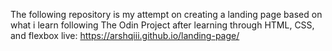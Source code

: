 The following repository is my attempt on creating a landing page based on what i learn following The Odin Project after learning through HTML, CSS, and flexbox
live: https://arshqiii.github.io/landing-page/
